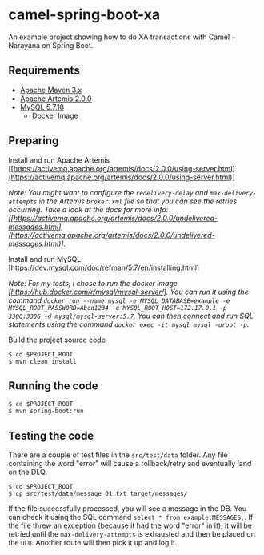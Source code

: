 # camel-spring-boot-xa

An example project showing how to do XA transactions with Camel + Narayana on Spring Boot.

## Requirements

- [Apache Maven 3.x](http://maven.apache.org)
- [Apache Artemis 2.0.0](https://activemq.apache.org/artemis/)
- [MySQL 5.7.18](https://www.mysql.com/oem/)
  - [Docker Image](https://hub.docker.com/r/mysql/mysql-server/)

## Preparing

Install and run Apache Artemis [[https://activemq.apache.org/artemis/docs/2.0.0/using-server.html](https://activemq.apache.org/artemis/docs/2.0.0/using-server.html)]

_Note: You might want to configure the `redelivery-delay` and `max-delivery-attempts` in the Artemis `broker.xml` file so that you can see the retries occurring. Take a look at the docs for more info: [[https://activemq.apache.org/artemis/docs/2.0.0/undelivered-messages.html](https://activemq.apache.org/artemis/docs/2.0.0/undelivered-messages.html)]._

Install and run MySQL [https://dev.mysql.com/doc/refman/5.7/en/installing.html]

_Note: For my tests, I chose to run the docker image [https://hub.docker.com/r/mysql/mysql-server/]. You can run it using the command `docker run --name mysql -e MYSQL_DATABASE=example -e MYSQL_ROOT_PASSWORD=Abcd1234 -e MYSQL_ROOT_HOST=172.17.0.1 -p 3306:3306 -d mysql/mysql-server:5.7`. You can then connect and run SQL statements using the command `docker exec -it mysql mysql -uroot -p`._

Build the project source code

```
$ cd $PROJECT_ROOT
$ mvn clean install
```

## Running the code

```
$ cd $PROJECT_ROOT
$ mvn spring-boot:run
```

## Testing the code

There are a couple of test files in the `src/test/data` folder. Any file containing the word "error" will cause a rollback/retry and eventually land on the DLQ.

```
$ cd $PROJECT_ROOT
$ cp src/test/data/message_01.txt target/messages/
```

If the file successfully processed, you will see a message in the DB. You can check it using the SQL command `select * from example.MESSAGES;`. If the file threw an exception (because it had the word "error" in it), it will be retried until the `max-delivery-attempts` is exhausted and then be placed on the `DLQ`. Another route will then pick it up and log it.
